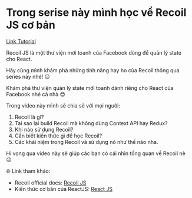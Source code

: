 # Trong serise này mình học về Recoil JS cơ bản

[Link Tutorial](https://bom.so/ZrEPP2)

Recoil JS là một thư viện mới toanh của Facebook dùng để quản lý state cho React.

Hãy cùng mình khám phá những tính năng hay ho của Recoil thông qua series này nhé! 😉

Khám phá thư viện quản lý state mới toanh dành riêng cho React của Facebook nhé cả nhà 😍

Trong video này mình sẽ chia sẻ với mọi người:

1. Recoil là gì?
2. Tại sao lại build Recoil mà không dùng Context API hay Redux?
3. Khi nào sử dụng Recoil?
4. Cần biết kiến thức gì để học Recoil?
5. Các khái niệm trong Recoil và sử dụng nó như thế nào nha.

Hi vọng qua video này sẽ giúp các bạn có cái nhìn tổng quan về Recoil nè 😉

🌐 Link tham khảo:

- Recoil official docs: [Recoil JS](https://recoiljs.org/)
- Kiến thức cơ bản của ReactJS: [React JS](https://reactjs.org/)
